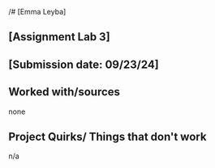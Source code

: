 /# [Emma Leyba]
## [Assignment Lab 3]
## [Submission date: 09/23/24]
## Worked with/sources 
none
## Project Quirks/ Things that don't work
n/a

